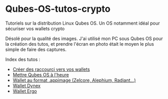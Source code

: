 # Qubes-OS-tutos-crypto
Tutoriels sur la distribution Linux Qubes OS. Un OS notamment idéal pour sécuriser vos wallets crypto

Désolé pour la qualité des images. J'ai utilisé mon PC sous Qubes OS pour la création des tutos, et prendre l'écran en photo était le moyen le plus simple de faire des captures.

Index des tutos :

- [Créer des raccourci vers vos wallets](/Tuto_raccourci_wallet.md)
- [Mettre Qubes OS à l'heure](/Tuto_Qubes_OS_heure.md)
- [Wallet au format .appimage (Zelcore, Alephium, Radiant...)](/Tuto_wallet_Appimage.md)
- [Wallet Dynex](/Tuto_wallet_Dynex.md)
- [Wallet Ergo](/Tuto_wallet_Ergo.md)

